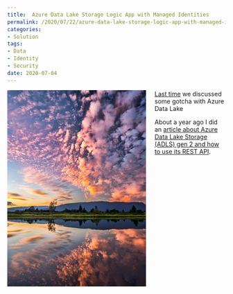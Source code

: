 ```yaml
---
title:  Azure Data Lake Storage Logic App with Managed Identities
permalink: /2020/07/22/azure-data-lake-storage-logic-app-with-managed-identities
categories:
- Solution
tags:
- Data
- Identity
- Security
date: 2020-07-04
---
```

<img style="float:left;padding-right:20px;" title="From pexels.com" src="/assets/posts/2020/3/adls-logic-app-with-managed-identities/lake.jpg" />

[Last time](/2020/07/16/access-control-in-azure-data-lake-storage) we discussed some gotcha with Azure Data Lake 

About a year ago I did an [article about Azure Data Lake Storage (ADLS) gen 2 and how to use its REST API](https://vincentlauzon.com/2019/05/15/how-to-use-azure-data-lake-storage-rest-api/).


